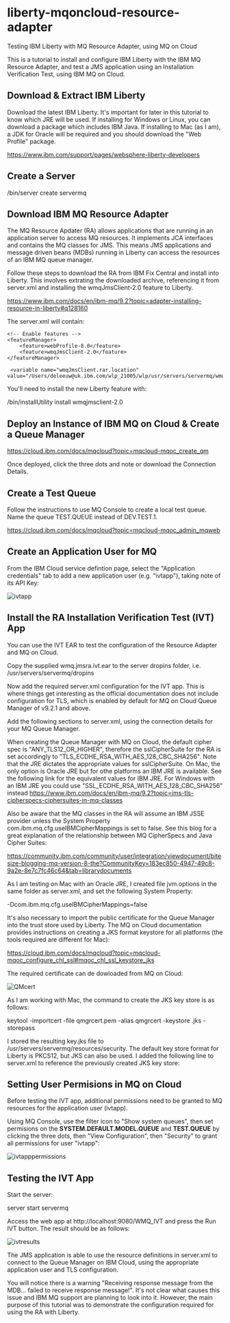 # liberty-mqoncloud-resource-adapter
Testing IBM Liberty with MQ Resource Adapter, using MQ on Cloud

This is a tutorial to install and configure IBM Liberty with the IBM MQ Resource Adapter, and test a JMS application using an Installation Verification Test, using IBM MQ on Cloud.

## Download & Extract IBM Liberty

Download the latest IBM Liberty.  It's important for later in this tutorial to know which JRE will be used.  If installing for Windows or Linux, you can download a package which includes IBM Java.  If installing to Mac (as I am), a JDK for Oracle will be required and you should download the "Web Profile" package. 

https://www.ibm.com/support/pages/websphere-liberty-developers

## Create a Server

/bin/server create servermq

## Download IBM MQ Resource Adapter

The MQ Resource Apdater (RA) allows applications that are running in an application server to access MQ resources.  It implements JCA interfaces and contains the MQ classes for JMS.  This means JMS applications and message driven beans (MDBs) running in Liberty can access the resources of an IBM MQ queue manager.

Follow these steps to download the RA from IBM Fix Central and install into Liberty.  This involves extrating the downloaded archive, referencing it from server.xml and installing the wmqJmsClient-2.0 feature to Liberty.

https://www.ibm.com/docs/en/ibm-mq/9.2?topic=adapter-installing-resource-in-liberty#q128160

 The server.xml will contain:

    <!-- Enable features -->
    <featureManager>
        <feature>webProfile-8.0</feature>
        <feature>wmqJmsClient-2.0</feature> 
    </featureManager>

     <variable name="wmqJmsClient.rar.location" value="/Users/deleeuw@uk.ibm.com/wlp_21005/wlp/usr/servers/servermq/wmq/wmq.jmsra.rar"/>

You'll need to install the new Liberty feature with:

/bin/installUtility install wmqjmsclient-2.0

## Deploy an Instance of IBM MQ on Cloud & Create a Queue Manager

https://cloud.ibm.com/docs/mqcloud?topic=mqcloud-mqoc_create_qm

Once deployed, click the three dots and note or download the Connection Details.

## Create a Test Queue

Follow the instructions to use MQ Console to create a local test queue.  Name the queue TEST.QUEUE instead of DEV.TEST.1.

https://cloud.ibm.com/docs/mqcloud?topic=mqcloud-mqoc_admin_mqweb

## Create an Application User for MQ

From the IBM Cloud service defintion page, select the "Application credentials" tab to add a new application user (e.g. "ivtapp"), taking note of its API Key:

![ivtapp](https://user-images.githubusercontent.com/8861294/121043358-71a6ef00-c7ac-11eb-84f6-dccf30128960.png)


## Install the RA Installation Verification Test (IVT) App

You can use the IVT EAR to test the configuration of the Resource Adapter and MQ on Cloud.

Copy the supplied wmq.jmsra.ivt.ear to the server dropins folder, i.e. /usr/servers/servermq/dropins

Now add the required server.xml configuration for the IVT app.  This is where things get interesting as the official documentation does not include configuration for TLS, which is enabled by default for MQ on Cloud Queue Manager of v9.2.1 and above.

Add the following sections to server.xml, using the connection details for your MQ Queue Manager.  

<!-- IVT Connection factory -->
<jmsQueueConnectionFactory connectionManagerRef="ConMgrIVT" jndiName="IVTCF">
   <properties.wmqJms channel="SSL.SVRCONN" 
     hostname="qmivt-09ca.qm.us-south.mq.appdomain.cloud" 
     port="30932"
     queueManager="QMIVT"  
     transportType="CLIENT" 
     userName="ivtapp" 
     password="<ivtapp user API key>"
     sslCipherSuite="TLS_ECDHE_RSA_WITH_AES_128_CBC_SHA256"/>
</jmsQueueConnectionFactory>
<connectionManager id="ConMgrIVT" maxPoolSize="10"/>

<!-- IVT Queues -->
<jmsQueue id="IVTQueue" jndiName="IVTQueue">
   <properties.wmqJms baseQueueName="TEST.QUEUE"/>
</jmsQueue>

<!-- IVT Activation Spec -->
<jmsActivationSpec id="wmq.jmsra.ivt/WMQ_IVT_MDB/WMQ_IVT_MDB">  
    <properties.wmqJms destinationRef="IVTQueue" 
      transportType="CLIENT" 
      queueManager="QMIVT" 
      channel="SSL.SVRCONN"
      hostName="qmivt-09ca.qm.us-south.mq.appdomain.cloud"
      userName="ivtapp" 
      password="<ivtapp user API key>" 
      port="30932" 
      maxPoolDepth="1"
      sslCipherSuite="TLS_ECDHE_RSA_WITH_AES_128_CBC_SHA256"/>
</jmsActivationSpec>


When creating the Queue Manager with MQ on Cloud, the default cipher spec is "ANY_TLS12_OR_HIGHER", therefore the sslCipherSuite for the RA is set accordingly to "TLS_ECDHE_RSA_WITH_AES_128_CBC_SHA256".  Note that the JRE dictates the appropriate values for sslCipherSuite.  On Mac, the only option is Oracle JRE but for othe platforms an IBM JRE is available.  See the following link for the equivalent values for IBM JRE.  For Windows with an IBM JRE you could use "SSL_ECDHE_RSA_WITH_AES_128_CBC_SHA256" instead
https://www.ibm.com/docs/en/ibm-mq/9.2?topic=jms-tls-cipherspecs-ciphersuites-in-mq-classes

Also be aware that the MQ classes in the RA will assume an IBM JSSE provider unless the System Property com.ibm.mq.cfg.useIBMCipherMappings is set to false.  See this blog for a great explanation of the relationship between MQ CipherSpecs and Java Cipher Suites:

https://community.ibm.com/community/user/integration/viewdocument/bitesize-blogging-mq-version-8-the?CommunityKey=183ec850-4947-49c8-9a2e-8e7c7fc46c64&tab=librarydocuments

As I am testing on Mac with an Oracle JRE, I created file jvm.options in the same folder as server.xml, and set the following System Property:

-Dcom.ibm.mq.cfg.useIBMCipherMappings=false

It's also necessary to import the public certificate for the Queue Manager into the trust store used by Liberty.  The MQ on Cloud documentation provides instructions on creating a JKS format keystore for all platforms (the tools required are different for Mac):

https://cloud.ibm.com/docs/mqcloud?topic=mqcloud-mqoc_configure_chl_ssl#mqoc_chl_ssl_keystore_jks

The required certificate can de dowloaded from MQ on Cloud:

![QMcert](https://user-images.githubusercontent.com/8861294/121169601-13c9e400-c84c-11eb-8b80-1292fe82091d.png)

As I am working with Mac, the command to create the JKS key store is as follows:

keytool -importcert -file qmgrcert.pem  -alias qmgrcert -keystore <trustStoreName>.jks -storepass <trustStorePassword>
 
I stored the resulting key.jks file to /usr/servers/servermq/resources/security.  The default key store format for Liberty is PKCS12, but JKS can also be used.  I added the following line to server.xml to reference the previously created JKS key store:
 
 <keyStore id="defaultKeyStore" location="key.jks" password="" type="JKS"/>
 
 
## Setting User Permisions in MQ on Cloud
 
Before testing the IVT app, additional permissions need to be granted to MQ resources for the application user (ivtapp).

Using MQ Console, use the filter icon to "Show system queues", then set permisions on the **SYSTEM.DEFAULT.MODEL.QUEUE** and **TEST.QUEUE** by clicking the three dots, then "View Configuration", then "Security" to grant all permissions for user "ivtapp":
 
![ivtapppermissions](https://user-images.githubusercontent.com/8861294/121187138-a627b300-c85f-11eb-8ec0-f6ea8c59b7bd.png)
 

## Testing the IVT App 

Start the server:

server start servermq
 
Access the web app at http://localhost:9080/WMQ_IVT and press the Run IVT button.  The result should be as follows:
 
![ivtresults](https://user-images.githubusercontent.com/8861294/121187843-644b3c80-c860-11eb-9b1d-568eec463acf.png)

The JMS application is able to use the resource definitions in server.xml to connect to the Queue Manager on IBM Cloud, using the appropriate application user and TLS configuration.
 
You will notice there is a warning "Receiving response message from the MDB... failed to receive response message!".  It's not clear what causes this issue and IBM MQ support are planning to look into it.  However, the main purpose of this tutorial was to demonstrate the configuration required for using the RA with Liberty.
